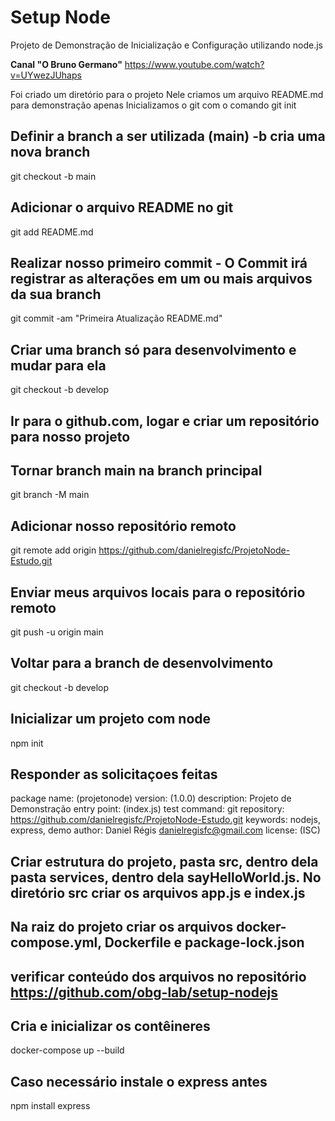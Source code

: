 # Setup Node

Projeto de Demonstração de Inicialização e Configuração utilizando node.js

**Canal "O Bruno Germano"**
https://www.youtube.com/watch?v=UYwezJUhaps

Foi criado um diretório para o projeto
Nele criamos um arquivo README.md para demonstração apenas
Inicializamos o git com o comando
git init

## Definir a branch a ser utilizada (main) -b cria uma nova branch

git checkout -b main

## Adicionar o arquivo README no git

git add README.md

## Realizar nosso primeiro commit - O Commit irá registrar as alterações em um ou mais arquivos da sua branch

git commit -am "Primeira Atualização README.md"

## Criar uma branch só para desenvolvimento e mudar para ela
git checkout -b develop

## Ir para o github.com, logar e criar um repositório para nosso projeto

## Tornar branch main na branch principal
git branch -M main

## Adicionar nosso repositório remoto
git remote add origin https://github.com/danielregisfc/ProjetoNode-Estudo.git

## Enviar meus arquivos locais para o repositório remoto
git push -u origin main

## Voltar para a branch de desenvolvimento
git checkout -b develop

## Inicializar um projeto com node
npm init

## Responder as solicitaçoes feitas
package name: (projetonode)
version: (1.0.0)
description: Projeto de Demonstração
entry point: (index.js)
test command:
git repository: https://github.com/danielregisfc/ProjetoNode-Estudo.git
keywords: nodejs, express, demo
author: Daniel Régis <danielregisfc@gmail.com>
license: (ISC)


## Criar estrutura do projeto, pasta src, dentro dela pasta services, dentro dela sayHelloWorld.js. No diretório src criar os arquivos app.js e index.js
## Na raiz do projeto criar os arquivos docker-compose.yml, Dockerfile e package-lock.json
## verificar conteúdo dos arquivos no repositório  https://github.com/obg-lab/setup-nodejs

## Cria e inicializar os contêineres
docker-compose up --build

## Caso necessário instale o express antes
npm install express


